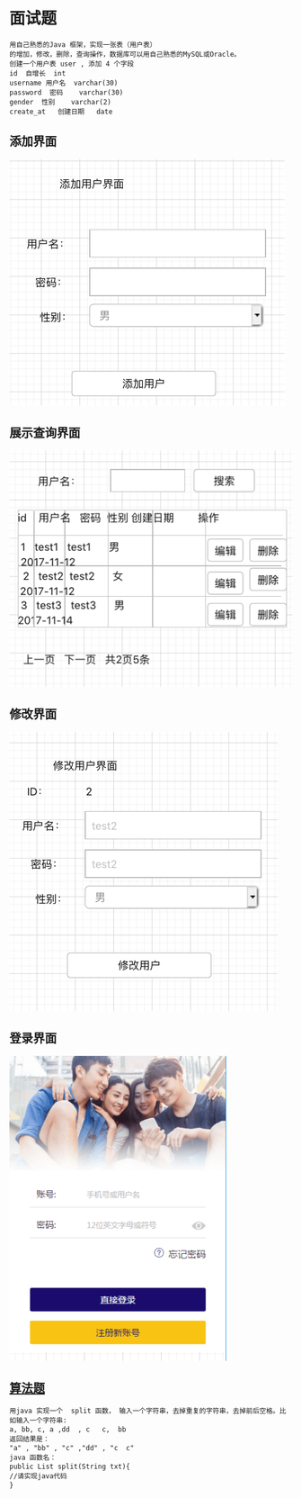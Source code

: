 # 面试题
    用自己熟悉的Java 框架，实现一张表（用户表）
    的增加，修改，删除，查询操作，数据库可以用自己熟悉的MySQL或Oracle。
    创建一个用户表 user , 添加 4 个字段
    id  自增长  int
    username 用户名  varchar(30)
    password  密码    varchar(30)
    gender  性别    varchar(2)
    create_at   创建日期   date

## 添加界面

![1](img/1.png)

## 展示查询界面

![2](img/2.png)

## 修改界面

![2](img/3.png)

## 登录界面

![2](img/4.png)


## [算法题](src/test/java/com/king/spring1/test/Main.java)
    用java 实现一个  split 函数， 输入一个字符串，去掉重复的字符串，去掉前后空格。比如输入一个字符串:  
    a, bb, c, a ,dd  , c   c,  bb
    返回结果是：
    "a" , "bb" , "c" ,"dd" , "c  c"
    java 函数名：
    public List split(String txt){
    //请实现java代码
    }